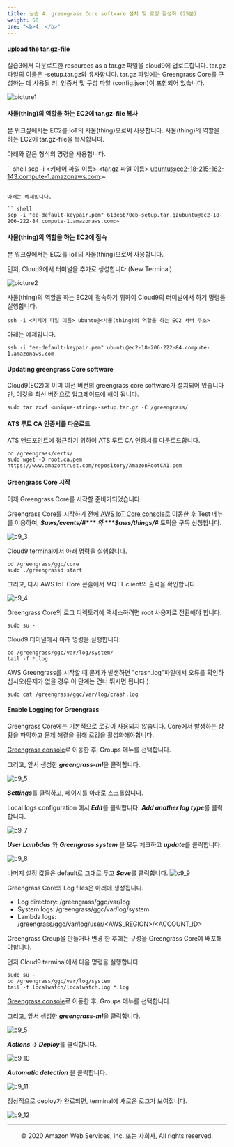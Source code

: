 ```yaml
---
title: 실습 4. greengrass Core software 설치 및 로깅 활성화 (25분)
weight: 50
pre: "<b>4. </b>"
---
```



#### upload the tar.gz-file

실습3에서 다운로드한 resources as a tar.gz 파일을 cloud9에 업로드합니다.
tar.gz 파일의 이름은 -setup.tar.gz와 유사합니다.
tar.gz 파일에는 Greengrass Core를 구성하는 데 사용될 키, 인증서 및 구성 파일 (config.json)이 포함되어 있습니다.

![picture1](./images/picture1.png)

<!-- Cloud9 터미널에서 아래와 같은 명령으로 압축을 해제합니다.

``` shell
sudo tar zxvf <unique-string>-setup.tar.gz -C /greengrass/
``` -->

<!-- ![c9_2](./images/c9_2.png) -->

#### 사물(thing)의 역할을 하는 EC2에 tar.gz-file 복사

본 워크샾에서는 EC2를 IoT의 사물(thing)으로써 사용합니다.
사물(thing)의 역할을 하는 EC2에 tar.gz-file을 복사합니다.

아래와 같은 형식의 명령을 사용합니다.

`` shell
scp -i <키페어 파일 이름> <tar.gz 파일 이름> ubuntu@ec2-18-215-162-143.compute-1.amazonaws.com:~
```

아래는 예제입니다.

`` shell
scp -i "ee-default-keypair.pem" 61de6b70eb-setup.tar.gzubuntu@ec2-18-206-222-84.compute-1.amazonaws.com:~
```

#### 사물(thing)의 역할을 하는 EC2에 접속

본 워크샾에서는 EC2를 IoT의 사물(thing)으로써 사용합니다.

먼저, Cloud9에서 터미널을 추가로 생성합니다 (New Terminal).

![picture2](./images/picture2.png)

사물(thing)의 역할을 하는 EC2에 접속하기 위하여 Cloud9의 터미널에서 하기 명령을 실행합니다.

``` shell
ssh -i <키페어 파일 이름> ubuntu@<사물(thing)의 역할을 하는 EC2 서버 주소>
```

아래는 예제입니다.

``` shell
ssh -i "ee-default-keypair.pem" ubuntu@ec2-18-206-222-84.compute-1.amazonaws.com
```

#### Updating greengrass Core software

Cloud9(EC2)에 이미 이전 버전의 greengrass core software가 설치되어 있습니다만, 이것을 최신 버전으로 업그레이드애 해야 됩니다.

``` shell
sudo tar zxvf <unique-string>-setup.tar.gz -C /greengrass/
```



#### ATS 루트 CA 인증서를 다운로드

ATS 앤드포인트에 접근하기 위하여 ATS 루트 CA 인증서를 다운로드합니다.

``` shell
cd /greengrass/certs/ 
sudo wget -O root.ca.pem https://www.amazontrust.com/repository/AmazonRootCA1.pem
```

#### Greengrass Core 시작

이제 Greengrass Core를 시작할 준비가되었습니다.

Greengrass Core를 시작하기 전에 [AWS IoT Core console](https://console.aws.amazon.com/iot/)로 이동한 후 Test 메뉴를 이용하여, ***$aws/events/#*** 와 ***$aws/things/#*** 토픽을 구독 신청합니다.

![c9_3](./images/c9_3.png)

Cloud9 terminal에서 아래 명령을 실행합니다.

```
cd /greengrass/ggc/core
sudo ./greengrassd start
```

그리고, 다시 AWS IoT Core 콘솔에서 MQTT client의 출력을 확인합니다.

![c9_4](./images/c9_4.png)






Greengrass Core의 로그 디렉토리에 액세스하려면 root 사용자로 전환해야 합니다.

``` shell
sudo su -
```

Cloud9 터미널에서 아래 명령을 실행합니다:

``` shell
cd /greengrass/ggc/var/log/system/
tail -f *.log
```

AWS Greengrass를 시작할 때 문제가 발생하면 "crash.log"파일에서 오류를 확인하십시오(문제가 없을 경우 이 단계는 건너 뛰시면 됩니다.).

``` shell
sudo cat /greengrass/ggc/var/log/crash.log
```

#### Enable Logging for Greengrass

Greengrass Core에는 기본적으로 로깅이 사용되지 않습니다. Core에서 발생하는 상황을 파악하고 문제 해결을 위해 로깅을 활성화해야합니다.

[Greengrass console](https://console.aws.amazon.com/greengrass/)로 이동한 후, Groups 메뉴를 선택합니다.

그리고, 앞서 생성한 ***greengrass-ml***을 클릭합니다.

![c9_5](./images/c9_5.png)

***Settings***를 클릭하고, 페이지를 아래로 스크롤합니다.

Local logs configuration 에서 ***Edit***를 클릭합니다.
***Add another log type***를 클릭합니다.

![c9_7](./images/c9_7.png)

***User Lambdas*** 와 ***Greengrass system*** 을 모두 체크하고 ***update***를 클릭합니다.

![c9_8](./images/c9_8.png)

나머지 설정 값들은 default로 그대로 두고 ***Save***를 클릭합니다.
![c9_9](./images/c9_9.png)

Greengrass Core의 Log files은 아래에 생성됩니다.

* Log directory: /greengrass/ggc/var/log
* System logs: /greengrass/ggc/var/log/system
* Lambda logs: /greengrass/ggc/var/log/user/<AWS_REGION>/<ACCOUNT_ID>

Greengrass Group을 만들거나 변경 한 후에는 구성을 Greengrass Core에 배포해야합니다.

먼저 Cloud9 terminal에서 다음 명령을 실행합니다.

``` shell
sudo su -
cd /greengrass/ggc/var/log/system
tail -f localwatch/localwatch.log *.log
```

[Greengrass console](https://console.aws.amazon.com/greengrass/)로 이동한 후, Groups 메뉴를 선택합니다.

그리고, 앞서 생성한 ***greengrass-ml***을 클릭합니다.

![c9_5](./images/c9_5.png)

***Actions -> Deploy***를 클릭합니다.

![c9_10](./images/c9_10.png)

***Automatic detection*** 을 클릭합니다.

![c9_11](./images/c9_11.png)

정상적으로 deploy가 완료되면, terminal에 새로운 로그가 보여집니다.

![c9_12](./images/c9_12.png)


---
<p align="center">
© 2020 Amazon Web Services, Inc. 또는 자회사, All rights reserved.
</p>
